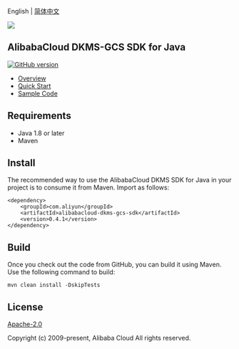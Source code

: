 English | [简体中文](README-CN.md)

![](https://aliyunsdk-pages.alicdn.com/icons/AlibabaCloud.svg)

## AlibabaCloud DKMS-GCS SDK for Java

[![GitHub version](https://badge.fury.io/gh/aliyun%2Falibabacloud-dkms-gcs-java-sdk.svg)](https://badge.fury.io/gh/aliyun%2Falibabacloud-dkms-gcs-java-sdk)

- [Overview](https://www.alibabacloud.com/help/key-management-service/latest/dedicated-kms-overview)
- [Quick Start](https://www.alibabacloud.com/help/key-management-service/latest/manage-dedicated-kms-instances)
- [Sample Code](/example)

## Requirements

- Java 1.8 or later
- Maven

## Install

The recommended way to use the AlibabaCloud DKMS SDK for Java in your project is to consume it from Maven. Import as follows:

```
<dependency>
    <groupId>com.aliyun</groupId>
    <artifactId>alibabacloud-dkms-gcs-sdk</artifactId>
    <version>0.4.1</version>
</dependency>
```

## Build

Once you check out the code from GitHub, you can build it using Maven. Use the following command to build:

```
mvn clean install -DskipTests
```

## License

[Apache-2.0](http://www.apache.org/licenses/LICENSE-2.0)

Copyright (c) 2009-present, Alibaba Cloud All rights reserved.
